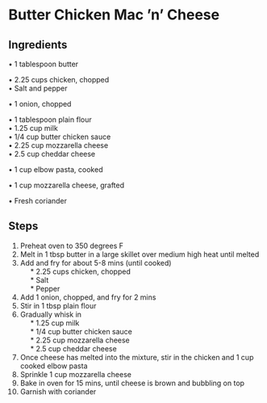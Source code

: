 # Butter Chicken Mac ’n’ Cheese 

## Ingredients
• 1 tablespoon butter  

• 2.25 cups chicken, chopped  
• Salt and pepper  

• 1 onion, chopped  

• 1 tablespoon plain flour  
• 1.25 cup milk  
• 1/4 cup butter chicken sauce  
• 2.25 cup mozzarella cheese  
• 2.5 cup cheddar cheese  

• 1 cup elbow pasta, cooked  

• 1 cup mozzarella cheese, grafted  

• Fresh coriander  

## Steps
1. Preheat oven to 350 degrees F  
2. Melt in 1 tbsp butter in a large skillet over medium high heat until melted  
3. Add and fry for about 5-8 mins (until cooked)  
&nbsp;&nbsp;&nbsp;&nbsp; * 2.25 cups chicken, chopped  
&nbsp;&nbsp;&nbsp;&nbsp; * Salt  
&nbsp;&nbsp;&nbsp;&nbsp; * Pepper  
4. Add 1 onion, chopped, and fry for 2 mins  
5. Stir in 1 tbsp plain flour  
6. Gradually whisk in  
&nbsp;&nbsp;&nbsp;&nbsp; * 1.25 cup milk  
&nbsp;&nbsp;&nbsp;&nbsp; * 1/4 cup butter chicken sauce  
&nbsp;&nbsp;&nbsp;&nbsp; * 2.25 cup mozzarella cheese  
&nbsp;&nbsp;&nbsp;&nbsp; * 2.5 cup cheddar cheese  
7. Once cheese has melted into the mixture, stir in the chicken and 1 cup cooked elbow pasta  
8. Sprinkle 1 cup mozzarella cheese  
9. Bake in oven for 15 mins, until cheese is brown and bubbling on top  
10. Garnish with coriander  
